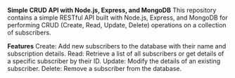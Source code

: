 **Simple CRUD API with Node.js, Express, and MongoDB**
  This repository contains a simple RESTful API built with Node.js, Express, and MongoDB for performing CRUD (Create, Read, Update, Delete) operations on a collection of subscribers.

**Features**
  Create: Add new subscribers to the database with their name and subscription details.
  Read: Retrieve a list of all subscribers or get details of a specific subscriber by their ID.
  Update: Modify the details of an existing subscriber.
  Delete: Remove a subscriber from the database.
